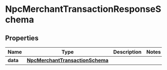 

# NpcMerchantTransactionResponseSchema


## Properties

| Name | Type | Description | Notes |
|------------ | ------------- | ------------- | -------------|
|**data** | [**NpcMerchantTransactionSchema**](NpcMerchantTransactionSchema.md) |  |  |



